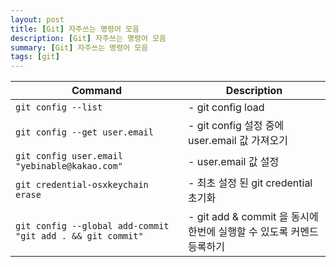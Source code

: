 ```yaml
---
layout: post
title: [Git] 자주쓰는 명령어 모음
description: [Git] 자주쓰는 명령어 모음
summary: [Git] 자주쓰는 명령어 모음
tags: [git]
---
```


| Command                                                    | Description                                                          |
| ---------------------------------------------------------- | -------------------------------------------------------------------- |
| `git config --list`                                        | - git config load                                                    |
| `git config --get user.email`                              | - git config 설정 중에 user.email 값 가져오기                        |
| `git config user.email "yebinable@kakao.com"`              | - user.email 값 설정                                                 |
| `git credential-osxkeychain erase`                         | - 최초 설정 된 git credential 초기화                                 |
| `git config --global add-commit "git add . && git commit"` | - git add & commit 을 동시에 한번에 실행할 수 있도록 커멘드 등록하기 |